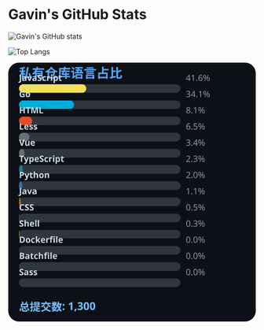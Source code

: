# Gavin's GitHub Stats

![Gavin's GitHub stats](https://github-readme-stats.vercel.app/api?username=gavinhaydy&show_icons=true&theme=tokyonight)

![Top Langs](https://github-readme-stats.vercel.app/api/top-langs/?username=gavinhaydy&layout=compact)









































































<!-- PRIVATE_STATS_START -->
![私有仓库统计](./.github/private-stats.svg)
<!-- PRIVATE_STATS_END -->








































































